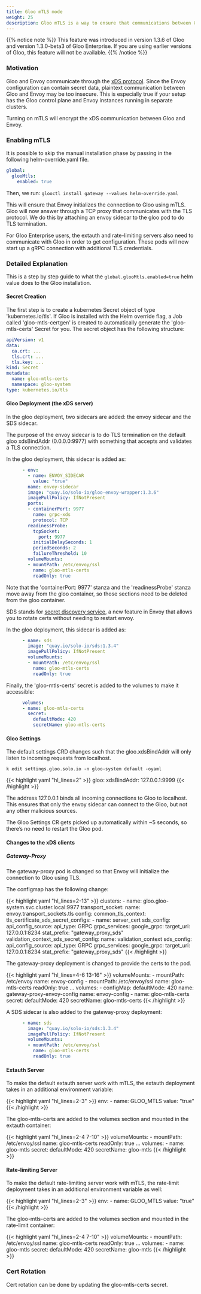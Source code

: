```yaml
---
title: Gloo mTLS mode
weight: 25
description: Gloo mTLS is a way to ensure that communications between Gloo and Envoy is secure. This is useful if your control-plane is in a different environment than your envoy instance.
---
```


{{% notice note %}}
This feature was introduced in version 1.3.6 of Gloo and version 1.3.0-beta3 of Gloo Enterprise.
If you are using earlier versions of Gloo, this feature will not be available.
{{% /notice %}}

### Motivation

Gloo and Envoy communicate through the [xDS protocol](https://www.envoyproxy.io/docs/envoy/latest/api-docs/xds_protocol#streaming-grpc-subscriptions).
Since the Envoy configuration can contain secret data, plaintext communication between Gloo and Envoy may be too insecure.
This is especially true if your setup has the Gloo control plane and Envoy instances running in separate clusters.

Turning on mTLS will encrypt the xDS communication between Gloo and Envoy.

### Enabling mTLS

It is possible to skip the manual installation phase by passing in the following helm-override.yaml file.

```yaml
global:
  glooMtls:
    enabled: true
```

Then, we run:
`glooctl install gateway --values helm-override.yaml`

This will ensure that Envoy initializes the connection to Gloo using mTLS. Gloo will now answer through a TCP proxy
that communicates with the TLS protocol. We do this by attaching an envoy sidecar to the gloo pod to do TLS termination.

For Gloo Enterprise users, the extauth and rate-limiting servers also need to communicate with Gloo
in order to get configuration. These pods will now start up a gRPC connection with additional TLS credentials.

### Detailed Explanation

This is a step by step guide to what the `global.glooMtls.enabled=true` helm value does to
the Gloo installation.

#### Secret Creation

The first step is to create a kubernetes Secret object of type 'kubernetes.io/tls'. If Gloo is installed with the Helm
override flag, a Job called 'gloo-mtls-certgen' is created to automatically generate the 'gloo-mtls-certs' Secret for you.
The secret object has the following structure:

```yaml
apiVersion: v1
data:
  ca.crt: ...
  tls.crt: ...
  tls.key: ...
kind: Secret
metadata:
  name: gloo-mtls-certs
  namespace: gloo-system
type: kubernetes.io/tls
```

#### Gloo Deployment (the xDS server)

In the gloo deployment, two sidecars are added: the envoy sidecar and the SDS sidecar.

The purpose of the envoy sidecar is to do TLS termination on the default gloo xdsBindAddr (0.0.0.0:9977) with something
that accepts and validates a TLS connection.

In the gloo deployment, this sidecar is added as:
 
```yaml
      - env:
        - name: ENVOY_SIDECAR
          value: "true"
        name: envoy-sidecar
        image: "quay.io/solo-io/gloo-envoy-wrapper:1.3.6"
        imagePullPolicy: IfNotPresent
        ports:
        - containerPort: 9977
          name: grpc-xds
          protocol: TCP
        readinessProbe:
          tcpSocket:
            port: 9977
          initialDelaySeconds: 1
          periodSeconds: 2
          failureThreshold: 10
        volumeMounts:
        - mountPath: /etc/envoy/ssl
          name: gloo-mtls-certs
          readOnly: true
```

Note that the 'containerPort: 9977' stanza and the 'readinessProbe' stanza move away from the gloo container, so
those sections need to be deleted from the gloo container.

SDS stands for [secret discovery service](https://www.envoyproxy.io/docs/envoy/latest/configuration/security/secret), a
new feature in Envoy that allows you to rotate certs without needing to restart envoy.

In the gloo deployment, this sidecar is added as:
 
```yaml
      - name: sds
        image: "quay.io/solo-io/sds:1.3.4"
        imagePullPolicy: IfNotPresent
        volumeMounts:
        - mountPath: /etc/envoy/ssl
          name: gloo-mtls-certs
          readOnly: true
```

Finally, the 'gloo-mtls-certs' secret is added to the volumes to make it accessible:

```yaml
      volumes:
      - name: gloo-mtls-certs
        secret:
          defaultMode: 420
          secretName: gloo-mtls-certs
```

#### Gloo Settings

The default settings CRD changes such that the gloo.xdsBindAddr will only listen to incoming requests
from localhost.

`k edit settings.gloo.solo.io -n gloo-system default -oyaml`

{{< highlight yaml "hl_lines=2" >}}
  gloo:
    xdsBindAddr: 127.0.0.1:9999
{{< /highlight >}}

The address 127.0.0.1 binds all incoming connections to Gloo to localhost. This ensures that only the envoy
sidecar can connect to the Gloo, but not any other malicious sources.

The Gloo Settings CR gets picked up automatically within ~5 seconds, so there’s no need to restart the Gloo pod.


#### Changes to the xDS clients

##### Gateway-Proxy

The gateway-proxy pod is changed so that Envoy will initialize the connection to Gloo using TLS.

The configmap has the following change:

{{< highlight yaml "hl_lines=2-13" >}}
    clusters:
      - name: gloo.gloo-system.svc.cluster.local:9977
        transport_socket:
          name: envoy.transport_sockets.tls
          config:
            common_tls_context:
              tls_certificate_sds_secret_configs:
                - name: server_cert
                  sds_config:
                    api_config_source:
                      api_type: GRPC
                      grpc_services:
                        google_grpc:
                          target_uri: 127.0.0.1:8234
                          stat_prefix: "gateway_proxy_sds"
              validation_context_sds_secret_config:
                name: validation_context
                sds_config:
                  api_config_source:
                    api_type: GRPC
                    grpc_services:
                      google_grpc:
                        target_uri: 127.0.0.1:8234
                        stat_prefix: "gateway_proxy_sds"
{{< /highlight >}}

The gateway-proxy deployment is changed to provide the certs to the pod.

{{< highlight yaml "hl_lines=4-6 13-16" >}}
        volumeMounts:
        - mountPath: /etc/envoy
          name: envoy-config
        - mountPath: /etc/envoy/ssl
          name: gloo-mtls-certs
          readOnly: true
...
      volumes:
      - configMap:
          defaultMode: 420
          name: gateway-proxy-envoy-config
        name: envoy-config
      - name: gloo-mtls-certs
        secret:
          defaultMode: 420
          secretName: gloo-mtls-certs
{{< /highlight >}}

A SDS sidecar is also added to the gateway-proxy deployment:

```yaml
      - name: sds
        image: "quay.io/solo-io/sds:1.3.4"
        imagePullPolicy: IfNotPresent
        volumeMounts:
        - mountPath: /etc/envoy/ssl
          name: gloo-mtls-certs
          readOnly: true
```

#### Extauth Server

To make the default extauth server work with mTLS, the extauth deployment takes in an additional environment
variable:

{{< highlight yaml "hl_lines=2-3" >}}
        env:
        - name: GLOO_MTLS
          value: "true"
{{< /highlight >}}

The gloo-mtls-certs are added to the volumes section and mounted in the extauth container:

{{< highlight yaml "hl_lines=2-4 7-10" >}}
        volumeMounts:
        - mountPath: /etc/envoy/ssl
          name: gloo-mtls-certs
          readOnly: true
...
      volumes:
      - name: gloo-mtls
        secret:
          defaultMode: 420
          secretName: gloo-mtls
{{< /highlight >}}

#### Rate-limiting Server

To make the default rate-limiting server work with mTLS, the rate-limit deployment takes in an additional environment
variable as well:

{{< highlight yaml "hl_lines=2-3" >}}
        env:
        - name: GLOO_MTLS
          value: "true"
{{< /highlight >}}

The gloo-mtls-certs are added to the volumes section and mounted in the rate-limit container:

{{< highlight yaml "hl_lines=2-4 7-10" >}}
        volumeMounts:
        - mountPath: /etc/envoy/ssl
          name: gloo-mtls-certs
          readOnly: true
...
      volumes:
      - name: gloo-mtls
        secret:
          defaultMode: 420
          secretName: gloo-mtls
{{< /highlight >}}


### Cert Rotation

Cert rotation can be done by updating the gloo-mtls-certs secret.
